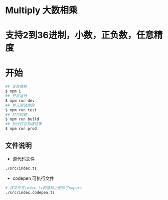 # Multiply 大数相乘
# 支持2到36进制，小数，正负数，任意精度

# 开始
```sh
## 安装依赖
$ npm i
## 开发运行
$ npm run dev
## 单元测试用例
$ npm run test
## 打包构建
$ npm run build
## 执行打包构建结果
$ npm run prod
```

## 文件说明
- 源代码文件
```
./src/index.ts
```
- codepen 可执行文件
```sh
# 该文件在index.ts的基础上删除了export
./src/index.codepen.ts
```
